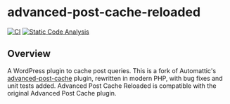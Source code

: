 # advanced-post-cache-reloaded

[![CI](https://github.com/sjinks/advanced-post-cache/actions/workflows/test.yaml/badge.svg)](https://github.com/sjinks/advanced-post-cache/actions/workflows/test.yaml)
[![Static Code Analysis](https://github.com/sjinks/advanced-post-cache/actions/workflows/static-code-analysis.yml/badge.svg)](https://github.com/sjinks/advanced-post-cache/actions/workflows/static-code-analysis.yml)

## Overview

A WordPress plugin to cache post queries. This is a fork of Automattic's [advanced-post-cache](https://github.com/Automattic/advanced-post-cache) plugin, rewritten in modern PHP, with bug fixes and unit tests added. Advanced Post Cache Reloaded is compatible with the original Advanced Post Cache plugin.

